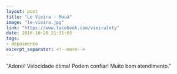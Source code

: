 ```yaml
---
layout: post
title: "Le Vieira - Mauá"
image: "le-vieira.jpg"
link: "https://www.facebook.com/vieiralety"
date: 2016-10-20 21:31:03
tags:
- depoimento
excerpt_separator: <!--more-->
---
```


"Adorei! Velocidade ótima! Podem confiar! Muito bom atendimento."